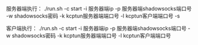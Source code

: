 服务器端执行：
./run.sh -c start -i 服务器端ip -p 服务器端shadowsocks端口号 -w shadowsocks密码 -k kcptun服务器端端口号 -l kcptun客户端端口号 -s


客户端执行：
./run.sh -c start -i 服务器端ip -p 服务器端shadowsocks端口号 -w shadowsocks密码 -k kcptun服务器端端口号 -l kcptun客户端端口号

